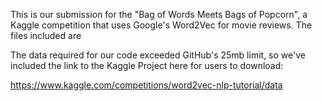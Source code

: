 This is our submission for the "Bag of Words Meets Bags of Popcorn", a Kaggle competition that uses Google's Word2Vec for movie reviews. The files included are

The data required for our code exceeded GitHub's 25mb limit, so we've included the link to the Kaggle Project here for users to download:

https://www.kaggle.com/competitions/word2vec-nlp-tutorial/data
